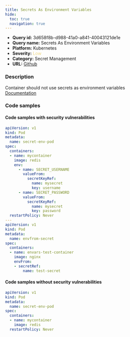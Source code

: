 ```yaml
---
title: Secrets As Environment Variables
hide:
  toc: true
  navigation: true
---
```


<style>
  .highlight .hll {
    background-color: #ff171742;
  }
  .md-content {
    max-width: 1100px;
    margin: 0 auto;
  }
</style>

-   **Query id:** 3d658f8b-d988-41a0-a841-40043121de1e
-   **Query name:** Secrets As Environment Variables
-   **Platform:** Kubernetes
-   **Severity:** <span style="color:#edd57e">Low</span>
-   **Category:** Secret Management
-   **URL:** [Github](https://github.com/Checkmarx/kics/tree/master/assets/queries/k8s/secrets_as_environment_variables)

### Description
Container should not use secrets as environment variables<br>
[Documentation](https://kubernetes.io/docs/concepts/configuration/secret/#using-secrets-as-environment-variables)

### Code samples
#### Code samples with security vulnerabilities
```yaml title="Positive test num. 1 - yaml file" hl_lines="17 12 30"
apiVersion: v1
kind: Pod
metadata:
  name: secret-env-pod
spec:
  containers:
  - name: mycontainer
    image: redis
    env:
      - name: SECRET_USERNAME
        valueFrom:
          secretKeyRef:
            name: mysecret
            key: username
      - name: SECRET_PASSWORD
        valueFrom:
          secretKeyRef:
            name: mysecret
            key: password
  restartPolicy: Never
---
apiVersion: v1
kind: Pod
metadata:
  name: envfrom-secret
spec:
  containers:
  - name: envars-test-container
    image: nginx
    envFrom:
    - secretRef:
        name: test-secret
```


#### Code samples without security vulnerabilities
```yaml title="Negative test num. 1 - yaml file"
apiVersion: v1
kind: Pod
metadata:
  name: secret-env-pod
spec:
  containers:
  - name: mycontainer
    image: redis
  restartPolicy: Never
```
